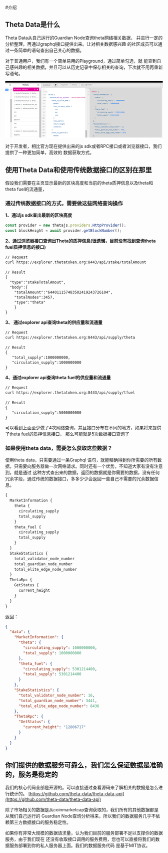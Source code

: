 #介绍
## Theta Data是什么
Theta Data从自己运行的Guardian Node查询theta网络相关数据，
并进行一定的分析整理，再通过graphql接口提供出来。让对相关数据感兴趣
的社区成员可以通过一条简单的语句查出自己关心的数据。

对于普通用户，我们有一个简单易用的Playground，通过简单勾选，就
能查到自己感兴趣的相关数据，并且可以从历史记录中保存相关的查询，下次就不用再重新写语句。

![img](https://raw.githubusercontent.com/larryro/image/main/%E5%BE%AE%E4%BF%A1%E6%88%AA%E5%9B%BE_20211112111205.png)

对于开发者，相比官方现在提供出来的js sdk或者RPC接口或者浏览器接口，我们提供了一种更加简单，高效的
数据获取方式。

## 使用Theta Data和使用传统数据接口的区别在那里
假设我们需要在主页显示最新的区块高度和当前的theta质押信息以及theta和theta fuel的流通量，

### 通过传统数据接口的方式，需要做这些网络查询操作

**1、通过js sdk查出最新的区块高度**
```javascript
const provider = new thetajs.providers.HttpProvider();
const blockHeight = await provider.getBlockNumber();
```
**2、通过浏览器接口查询出Theta的质押信息(很遗憾，目前没有找到查询theta fuel质押信息的接口)**
```shell
// Request 
curl https://explorer.thetatoken.org:8443/api/stake/totalAmount

// Result
{
  "type":"stakeTotalAmout",
  "body":{
    "totalAmount":"644011157483502419243726104",
    "totalNodes":3457,
    "type":"theta"
    }
}
```

**3、 通过explorer api查询theta的供应量和流通量**
```shell
// Request 
curl https://explorer.thetatoken.org:8443/api/supply/theta

// Result
{
   "total_supply":1000000000,
   "circulation_supply":1000000000
}
```

**4、通过explorer api查询theta fuel的供应量和流通量**
```shell
// Request 
curl https://explorer.thetatoken.org:8443/api/supply/tfuel

// Result
{
   "circulation_supply":5000000000
}
```
可以看到上面至少做了4次网络查询，并且接口分布在不同的地方，如果将来提供了theta fuel的质押信息接口，
那么可能就是5次数据接口查询了

### 如果使用theta data，需要怎么获取这些数据？
使用theta data，只需要通过一条Graphql 语句，就能精确得到你所需要的所有数据，只需要向服务器做一次网络请求。同时还有一个优势，不知道大家有没有注意到，就是通过
这种方式查出来的数据，返回的数据就是你需要的数据，没有任何冗余字段，通过传统的数据接口，多多少少会返回一些自己不需要的冗余数据信息。
```graphql
{
  MarketInformation {
    theta {
      circulating_supply
      total_supply
    }
    theta_fuel {
      circulating_supply
      total_supply
    }
  }
  StakeStatistics {
    total_validator_node_number
    total_guardian_node_number
    total_elite_edge_node_number
  }
  ThetaRpc {
    GetStatus {
      current_height
    }
  }
}
```
返回：
```json
{
  "data": {
    "MarketInformation": {
      "theta": {
        "circulating_supply": 1000000000,
        "total_supply": 1000000000
      },
      "theta_fuel": {
        "circulating_supply": 5301214400,
        "total_supply": 5301214400
      }
    },
    "StakeStatistics": {
      "total_validator_node_number": 16,
      "total_guardian_node_number": 3441,
      "total_elite_edge_node_number": 8436
    },
    "ThetaRpc": {
      "GetStatus": {
        "current_height": "12806717"
      }
    }
  }
}
```
## 你们提供的数据服务可靠么，我们怎么保证数据是准确的，服务是稳定的
我们的核心代码全部是开源的。可以直接通过查看源码来了解相关的数据是怎么进行统计的。
[https://github.com/theta-data/theta-data-api](https://github.com/theta-data/theta-data-api)

除了市场相关的数据是从coinmarketcap查询获取的，我们所有的其他数据都是从我们自己运行的
Guardian Node查询分析得来，所以我们的数据服务几乎不依赖第三方数据接口的服务稳定性。

如果你有非常大规模的数据请求量，认为我们目前的服务部署不足以支撑你的数据服务，由于我们现在
还没有收取接口调用的服务费用，您也可以直接将我们的数据服务部署到你的私人服务器上面。我们的数据服务代码
是基于MIT协议。